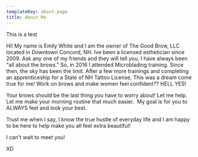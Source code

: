 ```yaml
---
templateKey: about-page
title: About Me
---
```

This is a test

Hi! My name is Emily White and I am the owner of The Good Brow, LLC located in Downtown Concord, NH. Ive been a licensed esthetician since 2009. Ask any one of my friends and they will tell you, I have always been "all about the brows." So, in 2016 I attended Microblading training. Since then, the sky has been the limit. After a few more trainings and completing an apprenticeship for a State of NH Tattoo License, This was a dream come true for me! Work on brows and make women feel confident?? HELL YES!

Your brows should be the last thing you have to worry about! Let me help. Let me make your morning routine that much easier.  My goal is for you to ALWAYS feel and look your best.

Trust me when I say, I know the true hustle of everyday life and I am happy to be here to help make you all feel extra beautiful!

I can't wait to meet you!

XO

